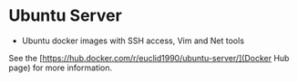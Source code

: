 # Ubuntu Server

- Ubuntu docker images with SSH access, Vim and Net tools

See the [https://hub.docker.com/r/euclid1990/ubuntu-server/](Docker Hub page) for more information.
